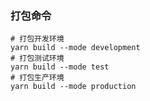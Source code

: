 ### 打包命令

```shell
# 打包开发环境
yarn build --mode development
# 打包测试环境
yarn build --mode test
# 打包生产环境
yarn build --mode production
```
